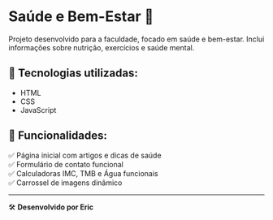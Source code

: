 # Saúde e Bem-Estar 🌿

Projeto desenvolvido para a faculdade, focado em saúde e bem-estar. Inclui informações sobre nutrição, exercícios e saúde mental.

## 🚀 Tecnologias utilizadas:
- HTML
- CSS
- JavaScript

## 📌 Funcionalidades:
✅ Página inicial com artigos e dicas de saúde  
✅ Formulário de contato funcional  
✅ Calculadoras IMC, TMB e Água funcionais  
✅ Carrossel de imagens dinâmico  

---
🛠️ **Desenvolvido por Eric**